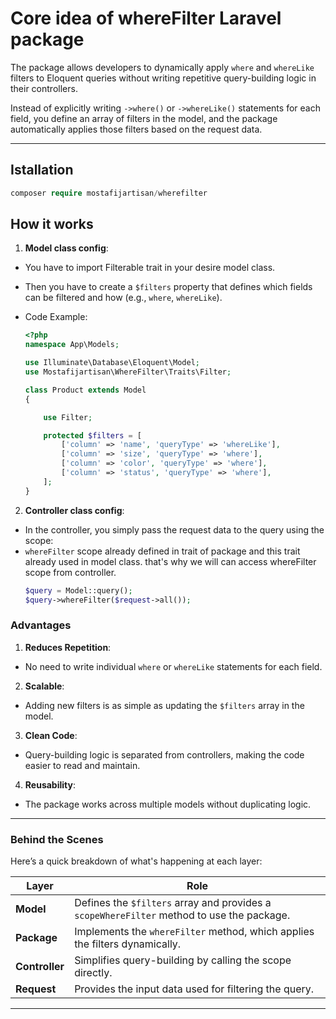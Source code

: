 # Core idea of whereFilter Laravel package

The package allows developers to dynamically apply `where` and `whereLike` filters to Eloquent queries without writing repetitive query-building logic in their controllers.

Instead of explicitly writing `->where()` or `->whereLike()` statements for each field, you define an array of filters in the model, and the package automatically applies those filters based on the request data.

---

## Istallation

```php
composer require mostafijartisan/wherefilter
```

## How it works

1. **Model class config**:

- You have to import Filterable trait in your desire model class.
- Then you have to create a `$filters` property that defines which fields can be filtered and how (e.g., `where`, `whereLike`).

- Code Example:

  ```php
  <?php
  namespace App\Models;

  use Illuminate\Database\Eloquent\Model;
  use Mostafijartisan\WhereFilter\Traits\Filter;

  class Product extends Model
  {

      use Filter;

      protected $filters = [
          ['column' => 'name', 'queryType' => 'whereLike'],
          ['column' => 'size', 'queryType' => 'where'],
          ['column' => 'color', 'queryType' => 'where'],
          ['column' => 'status', 'queryType' => 'where'],
      ];
  }
  ```

2. **Controller class config**:

- In the controller, you simply pass the request data to the query using the scope:
- `whereFilter` scope already defined in trait of package and this trait already used in model class. that's why we will can access whereFilter scope from controller.
  ```php
  $query = Model::query();
  $query->whereFilter($request->all());
  ```

### **Advantages**

1. **Reduces Repetition**:

- No need to write individual `where` or `whereLike` statements for each field.

2. **Scalable**:

- Adding new filters is as simple as updating the `$filters` array in the model.

3. **Clean Code**:

- Query-building logic is separated from controllers, making the code easier to read and maintain.

4. **Reusability**:

- The package works across multiple models without duplicating logic.

---

### **Behind the Scenes**

Here’s a quick breakdown of what's happening at each layer:

| Layer          | Role                                                                                      |
| -------------- | ----------------------------------------------------------------------------------------- |
| **Model**      | Defines the `$filters` array and provides a `scopeWhereFilter` method to use the package. |
| **Package**    | Implements the `whereFilter` method, which applies the filters dynamically.               |
| **Controller** | Simplifies query-building by calling the scope directly.                                  |
| **Request**    | Provides the input data used for filtering the query.                                     |

---
